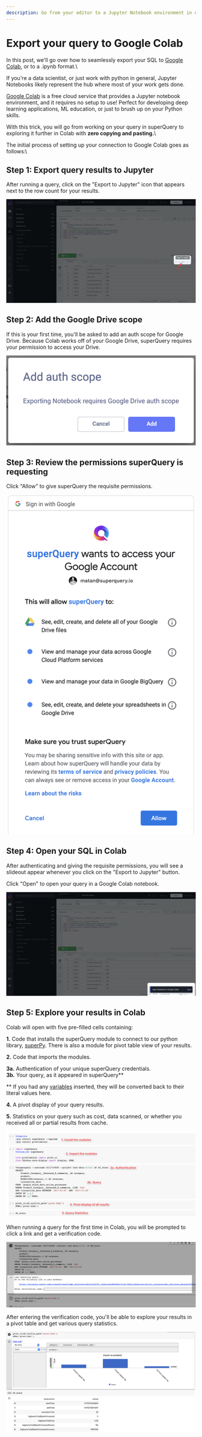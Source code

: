 ```yaml
---
description: Go from your editor to a Jupyter Notebook environment in one click
---
```


# Export your query to Google Colab

In this post, we'll go over how to seamlessly export your SQL to [Google Colab](https://colab.research.google.com), or to a .ipynb format.\

If you're a data scientist, or just work with python in general, Jupyter Notebooks likely represent the hub where most of your work gets done.

[Google Colab](https://colab.research.google.com) is a free cloud service that provides a Jupyter notebook environment, and it requires no setup to use! Perfect for developing deep learning applications, ML education, or just to brush up on your Python skills.

With this trick, you will go from working on your query in superQuery to exploring it further in Colab with **zero copying and pasting.**\

The initial process of setting up your connection to Google Colab goes as follows:\

## Step 1: Export query results to Jupyter

After running a query, click on the "Export to Jupyter" icon that appears next to the row count for your results.

<!-- markdownlint-disable-next-line -->
![](<../.gitbook/assets/image (70).png>)

## Step 2: Add the Google Drive scope

If this is your first time, you'll be asked to add an auth scope for Google Drive. Because Colab works off of your Google Drive, superQuery requires your permission to access your Drive.

<!-- markdownlint-disable-next-line -->
![](<../.gitbook/assets/image (71).png>)

## Step 3: Review the permissions superQuery is requesting

Click "Allow" to give superQuery the requisite permissions.

<!-- markdownlint-disable-next-line -->
![](<../.gitbook/assets/image (73).png>)

## Step 4: Open your SQL in Colab

After authenticating and giving the requisite permissions, you will see a slideout appear whenever you click on the "Export to Jupyter" button.

Click "Open" to open your query in a Google Colab notebook.

<!-- markdownlint-disable-next-line -->
![](<../.gitbook/assets/image (74).png>)

## Step 5: Explore your results in Colab

Colab will open with five pre-filled cells containing:

**1.** Code that installs the superQuery module to connect to our python library, [superPy](https://github.com/doitintl/superPy). There is also a module for pivot table view of your results.

**2.** Code that imports the modules.

**3a.** Authentication of your unique superQuery credentials.\
**3b.** Your query, as it appeared in superQuery\*\*

\*\* If you had any [variables](variables.md) inserted, they will be converted back to their literal values here.

**4.** A pivot display of your query results.

**5.** Statistics on your query such as cost, data scanned, or whether you received all or partial results from cache.

<!-- markdownlint-disable-next-line -->
![](<../.gitbook/assets/image (75).png>)

When running a query for the first time in Colab, you will be prompted to click a link and get a verification code.

<!-- markdownlint-disable-next-line -->
![](<../.gitbook/assets/image (76).png>)

After entering the verification code, you'll be able to explore your results in a pivot table and get various query statistics.

<!-- markdownlint-disable-next-line -->
![](<../.gitbook/assets/image (77).png>)
